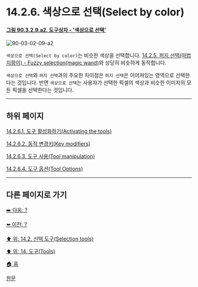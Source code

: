 # 14.2.6. 색상으로 선택(Select by color)

<a id="90-03-02-09-a2"></a>

#### [그림 90.3.2.9.a2. 도구상자 - '색상으로 선택'](./90-03-02-09-select_by_color.md#90-03-02-09-a2)
![90-03-02-09-a2](https://github.com/wonder13662/gimp/assets/15767104/9e8e22db-18f5-4690-ac6f-b49d1975a32e)

`색상으로 선택(Select by color)`는 비슷한 색상을 선택합니다. [14.2.5. 퍼지 선택(마법 지팡이) - Fuzzy selection(magic wand)](./14-02-05-00-fuzzy-selection-magic-wand.md)와 상당히 비슷하게 동작합니다.

`색상으로 선택`와 `퍼지 선택`과의 주요한 차이점은 `퍼지 선택`은 이어져있는 영역으로 선택한다는 것입니다. 반면 `색상으로 선택`는 사용자가 선택한 픽셀의 색상과 비슷한 이미지의 모든 픽셀을 선택한다는 것입니다.

***

## 하위 페이지

[14.2.6.1. 도구 활성화하기(Activating the tools)](./14-02-06-01-activating_the_tool.md)

[14.2.6.2. 동작 변경키(Key modifiers)](./14-02-06-02-key_modifiers.md)

[14.2.6.3. 도구 사용(Tool manipulation)](./14-02-06-03-tool_manipulation.md)

[14.2.6.4. 도구 옵션(Tool Options)](./14-02-06-04-tool_options.md)

***

## 다른 페이지로 가기

[➡️ 다음: ?]()

[⬅️ 이전: ?]()

[⬆️ 위: 14.2. 선택 도구(Selection tools)](./14-02-00-selection-tools.md)

[⬆️ 위: 14. 도구(Tools)](./14-00-tools.md)

[🏠 홈](./00-home.md)

[원문](https://docs.gimp.org/2.10/ko/gimp-tool-by-color-select.html)